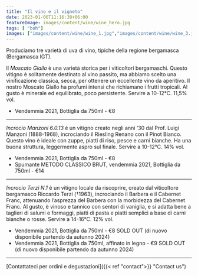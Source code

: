 ```yaml
---
title: "Il vino e il vigneto"
date: 2023-01-06T11:16:38+06:00
featureImage: images/content/wine/wine_hero.jpg
tags: [ "boh"]
images: ["images/content/wine/wine_1.jpg","images/content/wine/wine_3.jpg","images/content/wine/wine_2.jpg"]
---
```

Produciamo tre varietà di uva di vino, tipiche della regione bergamasca (Bergamasca IGT).

Il *Moscato Giallo* è una varietà storica per i viticoltori bergamaschi. Questo vitigno è solitamente destinato al vino passito, ma abbiamo scelto una vinificazione classica, secca, per ottenere un eccellente vino da aperitivo. Il nostro Moscato Giallo ha profumi intensi che richiamano i frutti tropicali. Al gusto è minerale ed equilibrato, poco persistente. Servire a 10-12°C. 11,5% vol.

- Vendemmia 2021, Bottiglia da 750ml - €8

-----

*Incrocio Manzoni 6.0.13* è un vitigno creato negli anni ‘30 dal Prof. Luigi Manzoni (1888-1968), incrociando il Riesling Renano con il Pinot Bianco. Questo vino è ideale con zuppe, piatti di riso, pesce e carni bianche. Ha una buona struttura, leggermente aspro sul finale. Servire a 10-12°C. 14% vol.

- Vendemmia 2021, Bottiglia da 750ml - €8
- Spumante METODO CLASSICO BRUT, vendemmia 2021, Bottiglia da 750ml - €14

-----

*Incrocio Terzi N.1* è un vitigno locale da riscoprire, creato dal viticoltore bergamasco Riccardo Terzi (†1963), incrociando il Barbera e il Cabernet Franc, attenuando l’asprezza del Barbera con la morbidezza del Cabernet Franc. Al gusto, è vinoso e tannico con sentori di vaniglia, e si adatta bene a taglieri di salumi e formaggi, piatti di pasta e piatti semplici a base di carni bianche o rosse. Servire a 14-16°C. 12% vol.

- Vendemmia 2021, Bottiglia da 750ml - €8 SOLD OUT (di nuovo disponibile partendo da autunno 2024)
- Vendemmia 2021, Bottiglia da 750ml, affinato in legno - €9 SOLD OUT (di nuovo disponibile partendo da autunno 2024)

-----


[Contattateci per ordini e degustazioni]({{< ref "contact">}} "Contact us")